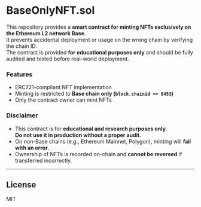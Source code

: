 # BaseOnlyNFT.sol

This repository provides a **smart contract for minting NFTs exclusively on the Ethereum L2 network Base**.  
It prevents accidental deployment or usage on the wrong chain by verifying the chain ID.  
The contract is provided **for educational purposes only** and should be fully audited and tested before real-world deployment.

### Features
- ERC721-compliant NFT implementation  
- Minting is restricted to **Base chain only (`block.chainid == 8453`)**  
- Only the contract owner can mint NFTs  

### Disclaimer
- This contract is for **educational and research purposes only**.  
  **Do not use it in production without a proper audit.**
- On non-Base chains (e.g., Ethereum Mainnet, Polygon), minting will **fail with an error**.  
- Ownership of NFTs is recorded on-chain and **cannot be reversed** if transferred incorrectly.

---

## License
MIT
